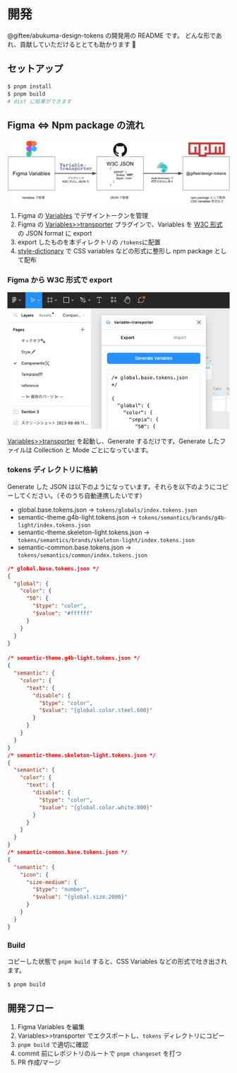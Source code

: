 # 開発

@giftee/abukuma-design-tokens の開発用の README です。
どんな形であれ、貢献していただけるととても助かります 🙇

## セットアップ

```bash
$ pnpm install
$ pnpm build
# dist に結果ができます
```

## Figma <=> Npm package の流れ

<img src="assets/flow.png" />

1. Figma の [Variables](https://help.figma.com/hc/ja/articles/15339657135383-Figma%E3%81%A7%E3%81%AE%E3%83%90%E3%83%AA%E3%82%A2%E3%83%96%E3%83%AB%E3%81%AB%E9%96%A2%E3%81%99%E3%82%8B%E3%82%AC%E3%82%A4%E3%83%89) でデザイントークンを管理
2. Figma の [Variables>>transporter](https://www.figma.com/community/plugin/1261261815164515762/variabletransporter) プラグインで、Variables を [W3C 形式](https://tr.designtokens.org/format/) の JSON format に export
3. export したものを本ディレクトリの `/tokens`に配置
4. [style-dictionary](https://amzn.github.io/style-dictionary/#/) で CSS variables などの形式に整形し npm package として配布

### Figma から W3C 形式で export

<img src="assets/variables_export.png" />

[Variables>>transporter](https://www.figma.com/community/plugin/1261261815164515762/variabletransporter) を起動し、Generate するだけです。Generate したファイルは Collection と Mode ごとになっています。

### tokens ディレクトリに格納

Generate した JSON は以下のようになっています。それらを以下のようにコピーしてください。（そのうち自動連携したいです）

- global.base.tokens.json → `tokens/globals/index.tokens.json`
- semantic-theme.g4b-light.tokens.json → `tokens/semantics/brands/g4b-light/index.tokens.json`
- semantic-theme.skeleton-light.tokens.json → `tokens/semantics/brands/skeleton-light/index.tokens.json`
- semantic-common.base.tokens.json → `tokens/semantics/common/index.tokens.json`

```json
/* global.base.tokens.json */
{
  "global": {
    "color": {
      "50": {
        "$type": "color",
        "$value": "#ffffff"
      }
    }
  }
}

/* semantic-theme.g4b-light.tokens.json */
{
  "semantic": {
    "color": {
      "text": {
        "disable": {
          "$type": "color",
          "$value": "{global.color.steel.600}"
        }
      }
    }
  }
}
/* semantic-theme.skeleton-light.tokens.json */
{
  "semantic": {
    "color": {
      "text": {
        "disable": {
          "$type": "color",
          "$value": "{global.color.white.800}"
        }
      }
    }
  }
}
/* semantic-common.base.tokens.json */
{
  "semantic": {
    "icon": {
      "size-medium": {
        "$type": "number",
        "$value": "{global.size.2000}"
      }
    }
  }
}
```

### Build

コピーした状態で `pnpm build` すると、CSS Variables などの形式で吐き出されます。

```bash
$ pnpm build
```

## 開発フロー

1. Figma Variables を編集
2. Variables>>transporter でエクスポートし、`tokens` ディレクトリにコピー
3. `pnpm build` で適切に確認
4. commit 前にレポジトリのルートで `pnpm changeset` を打つ
5. PR 作成/マージ
